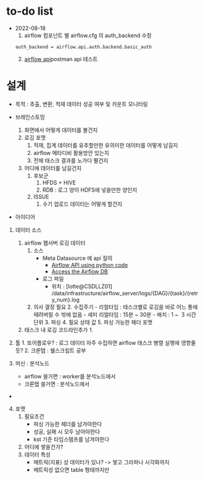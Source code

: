 # to-do list
- 2022-08-18
	1. airflow 컴포넌트 별 airflow.cfg 의 auth_backend 수정
	```
	auth_backend = airflow.api.auth.backend.basic_auth
	```
	2. [airflow api](https://airflow.apache.org/docs/apache-airflow/stable/stable-rest-api-ref.html#tag/DAG)postman api 테스트
# 설계
- 목적 : 추출, 변환, 적재 데이터 성공 여부 및 카운트 모니터링
- 브레인스토밍
	1.  화면에서 어떻게 데이터를 볼건지
	2.  로깅 포맷
		1. 적재, 집계 데이터를 유추할만한 유의미한 데이터를 어떻게 남길지
		2. airflow 메타디비 활용방안 있는지
		3. 전체 태스크 결과를 노가다 뛸건지
	3.  어디에 데이터를 남길건지
		1. 후보군
			1. HFDS + HIVE
			2. RDB : 로그 양이 HDFS에 넣을만한 양인지
		2. ISSUE
			1. 수기 업로드 데이터는 어떻게 할건지

- 아이디어
1.  데이터 소스
	1. airflow 웹서버 로깅 데이터
		1. 소스
			- Meta Datasource 에 api 질의
				-   [Airflow API using python code](https://www.astronomer.io/guides/airflow-database/)
				-   [Access the Airflow DB](https://docs.astronomer.io/software/access-airflow-database)
			- 로그 파일
				- 위치 : [lotte@CSDLLZ01] /data/infrastructure/airflow_server/logs/{DAG}/{task}/{retry_num}.log
		1. 의사 결정 필요
			2. 수집주기
				- 리얼타임 : 태스크별로 로깅을 바로 어느 통에 때려버릴 수 밖에 없음
				- 세미 리얼타임 : 15분 ~ 30분
				- 배치 : 1 ~  3 시간 단위
			3.  파싱
			4.  필요 상태 값
			5.  파싱 가능한 헤더 포맷
	2. 태스크 내 로깅 코드라인추가
		1. 
2.   툴
	1. 또어플로우? : 로그 데이터 자주 수집하면 airflow 태스크 병렬 실행에 영향줄듯?
	2. 크론탭 : 쉘스크립트 공부

3.  머신 : 분석노드
	- airflow 쓸거면 : worker를 분석노드에서
	- 크론탭 쓸거면 : 분석노드에서
- 

4.  포맷
	1.  필요조건
		- 파싱 가능한 헤더를 남겨야한다
		- 성공, 실패 시 모두 남아야한다
		- kst 기준 타임스탬프를 남겨야한다
	2.  어디에 쌓을건가?
	3.  데이터 특성
		- 메트릭(지표) 성 데이터가 있나? -> 쌓고 그라파나 시각화까지
		- 메트릭성 없으면 table 형태까지만